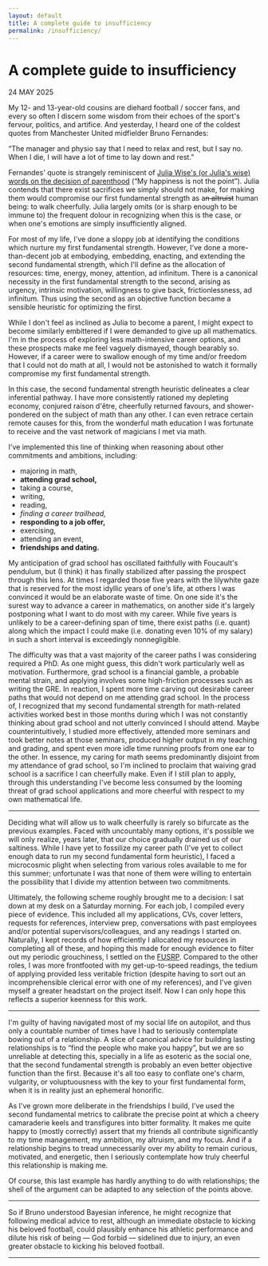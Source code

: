 ```yaml
---
layout: default
title: A complete guide to insufficiency
permalink: /insufficiency/
---
```


# A complete guide to insufficiency

<p class="font3 right">24 MAY 2025</p>

My 12- and 13-year-old cousins are diehard football / soccer fans, and every so often I discern some wisdom from their echoes of the sport's fervour, politics, and artifice. And yesterday, I heard one of the coldest quotes from Manchester United midfielder Bruno Fernandes:

<p class="narrow">
    “The manager and physio say that I need to relax and rest, but I say no. When I die, I will have a lot of time to lay down and rest.”
</p>

Fernandes' quote is strangely reminiscent of [Julia Wise's (or Julia's wise) words on the decision of parenthood](http://www.givinggladly.com/2013/06/cheerfully.html) (“My happiness is not the point”). Julia contends that there exist sacrifices we simply should not make, for making them would compromise our first fundamental strength as a~~n altruist~~ human being: to walk cheerfully. Julia largely omits (or is sharp enough to be immune to) the frequent dolour in recognizing when this is the case, or when one's emotions are simply insufficiently aligned.

For most of my life, I've done a sloppy job at identifying the conditions which nurture my first fundamental strength. However, I've done a more-than-decent job at embodying, embedding, enacting, and extending the second fundamental strength, which I'll define as the allocation of resources: time, energy, money, attention, ad infinitum. There is a canonical necessity in the first fundamental strength to the second, arising as urgency, intrinsic motivation, willingness to give back, frictionlessness, ad infinitum. Thus using the second as an objective function became a sensible heuristic for optimizing the first.

While I don't feel as inclined as Julia to become a parent, I might expect to become similarly embittered if I were demanded to give up all mathematics. I'm in the process of exploring less math-intensive career options, and these prospects make me feel vaguely dismayed, though bearably so. However, if a career were to swallow enough of my time and/or freedom that I could not do math at all, I would not be astonished to watch it formally compromise my first fundamental strength.

In this case, the second fundamental strength heuristic delineates a clear inferential pathway. I have more consistently rationed my depleting economy, conjured raison d'être, cheerfully returned favours, and shower-pondered on the subject of math than any other. I can even retrace certain remote causes for this, from the wonderful math education I was fortunate to receive and the vast network of magicians I met via math.

I've implemented this line of thinking when reasoning about other commitments and ambitions, including:
* majoring in math,
* **attending grad school,**
* taking a course,
* writing,
* reading,
* *finding a career trailhead,*
* **responding to a job offer,**
* exercising,
* attending an event,
* **friendships and dating.**

My anticipation of grad school has oscillated faithfully with Foucault's pendulum, but (I think) it has finally stabilized after passing the prospect through this lens. At times I regarded those five years with the lilywhite gaze that is reserved for the most idyllic years of one's life, at others I was convinced it would be an elaborate waste of time. On one side it's the surest way to advance a career in mathematics, on another side it's largely postponing what I want to do most with my career. While five years is unlikely to be a career-defining span of time, there exist paths (i.e. quant) along which the impact I could make (i.e. donating even 10% of my salary) in such a short interval is exceedingly nonnegligible.

The difficulty was that a vast majority of the career paths I was considering required a PhD. As one might guess, this didn't work particularly well as motivation. Furthermore, grad school is a financial gamble, a probable mental strain, and applying involves some high-friction processes such as writing the GRE. In reaction, I spent more time carving out desirable career paths that would not depend on me attending grad school. In the process of, I recognized that my second fundamental strength for math-related activities worked best in those months during which I was not constantly thinking about grad school and not utterly convinced I should attend. Maybe counterintuitively, I studied more effectively, attended more seminars and took better notes at those seminars, produced higher output in my teaching and grading, and spent even more idle time running proofs from one ear to the other. In essence, my caring for math seems predominantly disjoint from my attendance of grad school, so I'm inclined to proclaim that waiving grad school is a sacrifice I can cheerfully make. Even if I still plan to apply, through this understanding I've become less consumed by the looming threat of grad school applications and more cheerful with respect to my own mathematical life.

---

Deciding what will allow us to walk cheerfully is rarely so bifurcate as the previous examples. Faced with uncountably many options, it's possible we will only realize, years later, that our choice gradually drained us of our saltiness. While I have yet to fossilize my career path (I've yet to collect enough data to run my second fundamental form heuristic), I faced a microcosmic plight when selecting from various roles available to me for this summer; unfortunate I was that none of them were willing to entertain the possibility that I divide my attention between two commitments.

Ultimately, the following scheme roughly brought me to a decision: I sat down at my desk on a Saturday morning. For each job, I compiled every piece of evidence. This included all my applications, CVs, cover letters, requests for references, interview prep, conversations with past employees and/or potential supervisors/colleagues, and any readings I started on. Naturally, I kept records of how efficiently I allocated my resources in completing all of these, and hoping this made for enough evidence to filter out my periodic grouchiness, I settled on the [FUSRP](http://www.fields.utoronto.ca/activities/25-26/2025-FUSRP). Compared to the other roles, I was more frontfooted with my get-up-to-speed readings, the tedium of applying provided less veritable friction (despite having to sort out an incomprehensible clerical error with one of my references), and I've given myself a greater headstart on the project itself. Now I can only hope this reflects a superior keenness for this work.

---

I'm guilty of having navigated most of my social life on autopilot, and thus only a countable number of times have I had to seriously contemplate bowing out of a relationship. A slice of canonical advice for building lasting relationships is to “find the people who make you happy”, but we are so unreliable at detecting this, specially in a life as esoteric as the social one, that the second fundamental strength is probably an even better objective function than the first. Because it's all too easy to conflate one's charm, vulgarity, or voluptuousness with the key to your first fundamental form, when it is in reality just an ephemeral honorific.

As I've grown more deliberate in the friendships I build, I've used the second fundamental metrics to calibrate the precise point at which a cheery camaraderie keels and transfigures into bitter formality. It makes me quite happy to (mostly correctly) assert that my friends all contribute significantly to my time management, my ambition, my altruism, and my focus. And if a relationship begins to tread unnecessarily over my ability to remain curious, motivated, and energetic, then I seriously contemplate how truly cheerful this relationship is making me.

Of course, this last example has hardly anything to do with relationships; the shell of the argument can be adapted to any selection of the points above.

---

So if Bruno understood Bayesian inference, he might recognize that following medical advice to rest, although an immediate obstacle to kicking his beloved football, could plausibly enhance his athletic performance and dilute his risk of being — God forbid — sidelined due to injury, an even greater obstacle to kicking his beloved football.

---
